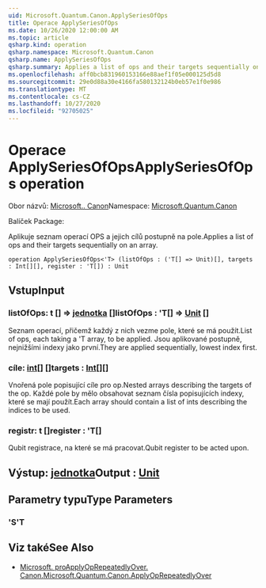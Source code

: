 ```yaml
---
uid: Microsoft.Quantum.Canon.ApplySeriesOfOps
title: Operace ApplySeriesOfOps
ms.date: 10/26/2020 12:00:00 AM
ms.topic: article
qsharp.kind: operation
qsharp.namespace: Microsoft.Quantum.Canon
qsharp.name: ApplySeriesOfOps
qsharp.summary: Applies a list of ops and their targets sequentially on an array.
ms.openlocfilehash: aff0bcb831960153166e88aef1f05e000125d5d8
ms.sourcegitcommit: 29e0d88a30e4166fa580132124b0eb57e1f0e986
ms.translationtype: MT
ms.contentlocale: cs-CZ
ms.lasthandoff: 10/27/2020
ms.locfileid: "92705025"
---
```

# <a name="applyseriesofops-operation"></a><span data-ttu-id="db670-102">Operace ApplySeriesOfOps</span><span class="sxs-lookup"><span data-stu-id="db670-102">ApplySeriesOfOps operation</span></span>

<span data-ttu-id="db670-103">Obor názvů: [Microsoft.. Canon](xref:Microsoft.Quantum.Canon)</span><span class="sxs-lookup"><span data-stu-id="db670-103">Namespace: [Microsoft.Quantum.Canon](xref:Microsoft.Quantum.Canon)</span></span>

<span data-ttu-id="db670-104">Balíček [](https://nuget.org/packages/)</span><span class="sxs-lookup"><span data-stu-id="db670-104">Package: [](https://nuget.org/packages/)</span></span>


<span data-ttu-id="db670-105">Aplikuje seznam operací OPS a jejich cílů postupně na pole.</span><span class="sxs-lookup"><span data-stu-id="db670-105">Applies a list of ops and their targets sequentially on an array.</span></span>

```qsharp
operation ApplySeriesOfOps<'T> (listOfOps : ('T[] => Unit)[], targets : Int[][], register : 'T[]) : Unit
```


## <a name="input"></a><span data-ttu-id="db670-106">Vstup</span><span class="sxs-lookup"><span data-stu-id="db670-106">Input</span></span>

### <a name="listofops--t--unit-"></a><span data-ttu-id="db670-107">listOfOps: t [] => [jednotka](xref:microsoft.quantum.lang-ref.unit) []</span><span class="sxs-lookup"><span data-stu-id="db670-107">listOfOps : 'T[] => [Unit](xref:microsoft.quantum.lang-ref.unit) []</span></span>

<span data-ttu-id="db670-108">Seznam operací, přičemž každý z nich vezme pole, které se má použít.</span><span class="sxs-lookup"><span data-stu-id="db670-108">List of ops, each taking a 'T array, to be applied.</span></span> <span data-ttu-id="db670-109">Jsou aplikované postupně, nejnižšími indexy jako první.</span><span class="sxs-lookup"><span data-stu-id="db670-109">They are applied sequentially, lowest index first.</span></span>


### <a name="targets--int"></a><span data-ttu-id="db670-110">cíle: [int](xref:microsoft.quantum.lang-ref.int)[] []</span><span class="sxs-lookup"><span data-stu-id="db670-110">targets : [Int](xref:microsoft.quantum.lang-ref.int)[][]</span></span>

<span data-ttu-id="db670-111">Vnořená pole popisující cíle pro op.</span><span class="sxs-lookup"><span data-stu-id="db670-111">Nested arrays describing the targets of the op.</span></span> <span data-ttu-id="db670-112">Každé pole by mělo obsahovat seznam čísla popisujících indexy, které se mají použít.</span><span class="sxs-lookup"><span data-stu-id="db670-112">Each array should contain a list of ints describing the indices to be used.</span></span>


### <a name="register--t"></a><span data-ttu-id="db670-113">registr: t []</span><span class="sxs-lookup"><span data-stu-id="db670-113">register : 'T[]</span></span>

<span data-ttu-id="db670-114">Qubit registrace, na které se má pracovat.</span><span class="sxs-lookup"><span data-stu-id="db670-114">Qubit register to be acted upon.</span></span>



## <a name="output--unit"></a><span data-ttu-id="db670-115">Výstup: [jednotka](xref:microsoft.quantum.lang-ref.unit)</span><span class="sxs-lookup"><span data-stu-id="db670-115">Output : [Unit](xref:microsoft.quantum.lang-ref.unit)</span></span>



## <a name="type-parameters"></a><span data-ttu-id="db670-116">Parametry typu</span><span class="sxs-lookup"><span data-stu-id="db670-116">Type Parameters</span></span>

### <a name="t"></a><span data-ttu-id="db670-117">'S</span><span class="sxs-lookup"><span data-stu-id="db670-117">'T</span></span>



## <a name="see-also"></a><span data-ttu-id="db670-118">Viz také</span><span class="sxs-lookup"><span data-stu-id="db670-118">See Also</span></span>

- [<span data-ttu-id="db670-119">Microsoft. proApplyOpRepeatedlyOver. Canon.</span><span class="sxs-lookup"><span data-stu-id="db670-119">Microsoft.Quantum.Canon.ApplyOpRepeatedlyOver</span></span>](xref:Microsoft.Quantum.Canon.ApplyOpRepeatedlyOver)